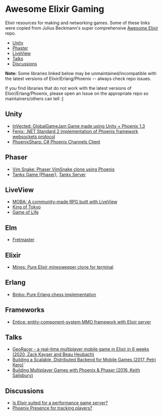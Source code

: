 # Awesome Elixir Gaming
Elixir resources for making and networking games. Some of these links were copied from Julius Beckmann's super comprehensive [Awesome Elixir](https://github.com/h4cc/awesome-elixir) repo. 

- [Unity](#unity)
- [Phaster](#phaser)
- [LiveView](#liveview)
- [Talks](#talks)
- [Discussions](#discussions)

**Note:** Some libraries linked below may be unmaintained/incompatible with the latest versions of Elixir/Erlang/Phoenix -- always check repo issues. 

If you find libraries that do not work with the latest versions of Elixir/Erlang/Phoenix, please open an Issue on the appropriate repo so maintainers/others can tell :]

## Unity

- [InVected: GlobalGameJam Game made using Unity + Phoenix 1.3](https://elixirforum.com/t/invected-globalgamejam-game-that-uses-elixir/12413)
- [Fenix: .NET Standard 2 implementation of Phoenix framework websockets protocol](https://github.com/mjaric/fenix)
- [PhoenixSharp: C# Phoenix Channels Client](https://github.com/Mazyod/PhoenixSharp)

## Phaser

- [Vim Snake: Phaser VimSnake clone using Phoenix](https://github.com/theanht1/vim_snake)
- [Tankx Game (Phaser)](https://github.com/denvaar/tankx_client), [Tankx Server](https://github.com/denvaar/tankx)

## LiveView

- [MOBA: A community-made RPG built with LiveView](https://elixirforum.com/t/moba-a-community-made-rpg-built-with-liveview/34123?fbclid=IwAR0D7e1pETuH1OeuGv_TIY2xkVpGkPYkOnIt28S9UoEcyCf8jg9hwQt4M9I)
- [King of Tokyo](https://github.com/dkarter/king_of_tokyo)
- [Game of Life](https://github.com/dkarter/game_of_life)

## Elm

- [Fretmaster](https://github.com/dkarter/fretmaster-elm)

## Elixir

- [Mines: Pure Elixir minesweeper clone for terminal](https://github.com/kevin-hanselman/mines)

## Erlang

- [Binbo: Pure Erlang chess implementation](https://github.com/DOBRO/binbo)

## Frameworks

- [Entice: entity-component-system MMO framework with Elixir server](https://github.com/entice/entice)

## Talks

- [GeoRacer - a real-time multiplayer mobile game in Elixir in 6 weeks (2020, Zack Kayser and Beau Heubach)](https://www.youtube.com/watch?v=5DGUqcd-HWQ&ab_channel=CodeSync)
- [Building a Scalable, Distributed Backend for Mobile Games (2017, Petri Kero)](https://www.youtube.com/watch?v=nCSO8yeR0c4&ab_channel=ErlangSolutions)`
- [Building Multiplayer Games with Phoenix & Phaser (2016, Keith Salisbury)](https://www.youtube.com/watch?v=I5L9_cXwBcU&ab_channel=ErlangSolutions)

## Discussions 

- [Is Elixir suited for a performance game server?](https://elixirforum.com/t/is-elixir-suited-for-a-performance-game-server/21809/11)
- [Phoenix Presence for tracking players?](https://elixirforum.com/t/help-me-decide-between-phoenix-presence-and-a-custom-solution/19605)
